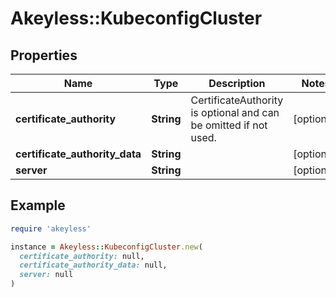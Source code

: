 # Akeyless::KubeconfigCluster

## Properties

| Name | Type | Description | Notes |
| ---- | ---- | ----------- | ----- |
| **certificate_authority** | **String** | CertificateAuthority is optional and can be omitted if not used. | [optional] |
| **certificate_authority_data** | **String** |  | [optional] |
| **server** | **String** |  | [optional] |

## Example

```ruby
require 'akeyless'

instance = Akeyless::KubeconfigCluster.new(
  certificate_authority: null,
  certificate_authority_data: null,
  server: null
)
```

